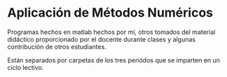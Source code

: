 <h1>Aplicación de Métodos Numéricos</h1>
<p>Programas hechos en matlab hechos por mí, otros tomados del material didáctico proporcionado por el docente durante clases y algunas contribución de otros estudiantes.</p>
<p>Están separados por carpetas de los tres periódos que se imparten en un ciclo lectivo.</p>
